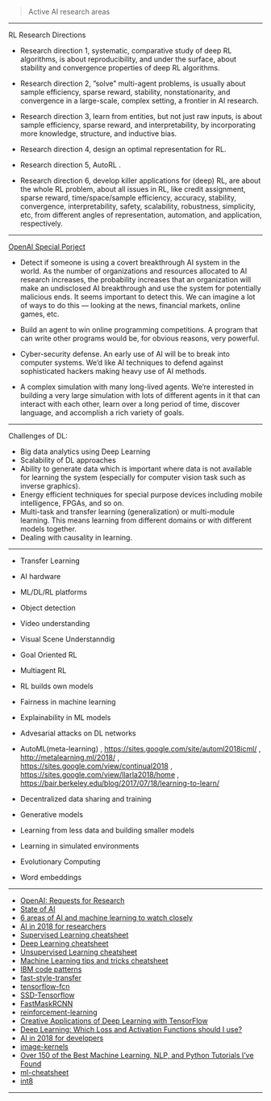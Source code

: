 
> Active AI research areas 


-------------

RL Research Directions

- Research direction
1, systematic, comparative study of deep RL algorithms, is about reproducibility, and under
the surface, about stability and convergence properties of deep RL algorithms. 

- Research direction
2, ”solve” multi-agent problems, is usually about sample efficiency, sparse reward, stability, nonstationarity,
and convergence in a large-scale, complex setting, a frontier in AI research. 

- Research
direction 3, learn from entities, but not just raw inputs, is about sample efficiency, sparse reward,
and interpretability, by incorporating more knowledge, structure, and inductive bias. 

- Research direction 4, design an optimal representation for RL.

- Research direction 5, AutoRL .

- Research direction 6, develop killer applications for (deep) RL, are about the whole RL problem, about all
issues in RL, like credit assignment, sparse reward, time/space/sample efficiency, accuracy, stability,
convergence, interpretability, safety, scalability, robustness, simplicity, etc, from different angles
of representation, automation, and application, respectively. 

-----------

[OpenAI Special Porject](https://blog.openai.com/special-projects/)


- Detect if someone is using a covert breakthrough AI system in the world. As the number of organizations and resources allocated to AI research increases, the probability increases that an organization will make an undisclosed AI breakthrough and use the system for potentially malicious ends. It seems important to detect this. We can imagine a lot of ways to do this — looking at the news, financial markets, online games, etc.

- Build an agent to win online programming competitions. A program that can write other programs would be, for obvious reasons, very powerful.

- Cyber-security defense. An early use of AI will be to break into computer systems. We’d like AI techniques to defend against sophisticated hackers making heavy use of AI methods.

- A complex simulation with many long-lived agents. We’re interested in building a very large simulation with lots of different agents in it that can interact with each other, learn over a long period of time, discover language, and accomplish a rich variety of goals.

----------------
Challenges of DL:
 
- Big data analytics using Deep Learning
- Scalability of DL approaches
- Ability to generate data which is important where data is
not available for learning the system (especially for
computer vision task such as inverse graphics).
- Energy efficient techniques for special purpose devices
including mobile intelligence, FPGAs, and so on.
- Multi-task and transfer learning (generalization) or
multi-module learning. This means learning from
different domains or with different models together.
- Dealing with causality in learning.

-----------

- Transfer Learning

- AI hardware

- ML/DL/RL platforms

- Object detection

- Video understanding

- Visual Scene Understanndig

- Goal Oriented RL

- Multiagent RL

- RL builds own models

- Fairness in machine learning

- Explainability in ML models

- Advesarial attacks on DL networks 

- AutoML(meta-learning) , https://sites.google.com/site/automl2018icml/ , http://metalearning.ml/2018/ , https://sites.google.com/view/continual2018 , https://sites.google.com/view/llarla2018/home , https://bair.berkeley.edu/blog/2017/07/18/learning-to-learn/

- Decentralized data sharing and training

- Generative models

-  Learning from less data and building smaller models

-  Learning in simulated environments

-  Evolutionary Computing

-  Word embeddings

 
-------------

- [OpenAI: Requests for Research](https://openai.com/requests-for-research/#parallel-trpo)
- [State of AI](https://www.stateof.ai/?utm_campaign=nathan.ai%20newsletter&utm_medium=email&utm_source=Revue%20newsletter)
- [6 areas of AI and machine learning to watch closely](https://medium.com/@NathanBenaich/6-areas-of-artificial-intelligence-to-watch-closely-673d590aa8aa)
- [AI in 2018 for researchers](https://blog.goodaudience.com/ai-in-2018-for-researchers-8955df0caaf9)
- [Supervised Learning cheatsheet](https://stanford.edu/~shervine/teaching/cs-229/cheatsheet-supervised-learning.html)
- [Deep Learning cheatsheet](https://stanford.edu/~shervine/teaching/cs-229/cheatsheet-deep-learning.html)
- [Unsupervised Learning cheatsheet](https://stanford.edu/~shervine/teaching/cs-229/cheatsheet-unsupervised-learning.html)
- [Machine Learning tips and tricks cheatsheet](https://stanford.edu/~shervine/teaching/cs-229/cheatsheet-machine-learning-tips-and-tricks.html)
- [IBM code patterns](https://developer.ibm.com/code/patterns/)
- [fast-style-transfer](https://github.com/lengstrom/fast-style-transfer)
- [tensorflow-fcn](https://github.com/MarvinTeichmann/tensorflow-fcn)
- [SSD-Tensorflow](https://github.com/balancap/SSD-Tensorflow)
- [FastMaskRCNN](https://github.com/CharlesShang/FastMaskRCNN)
- [reinforcement-learning](https://github.com/dennybritz/reinforcement-learning)
- [Creative Applications of Deep Learning with TensorFlow](https://www.kadenze.com/courses/creative-applications-of-deep-learning-with-tensorflow-iv/info)
- [Deep Learning: Which Loss and Activation Functions should I use?](https://medium.com/@srnghn/deep-learning-which-loss-and-activation-functions-should-i-use-ac02f1c56aa8)
- [AI in 2018 for developers](https://blog.goodaudience.com/ai-in-2018-for-researchers-8955df0caaf9)
- [image-kernels](http://setosa.io/ev/image-kernels/)
- [Over 150 of the Best Machine Learning, NLP, and Python Tutorials I’ve Found](https://medium.com/machine-learning-in-practice/over-150-of-the-best-machine-learning-nlp-and-python-tutorials-ive-found-ffce2939bd78)
- [ml-cheatsheet](https://github.com/bfortuner/ml-cheatsheet)
- [int8](https://int8.io/)

--------
